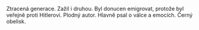 Ztracená generace. Zažil i druhou. Byl donucen emigrovat, protože byl veřejně proti Hitlerovi.
Plodný autor.
Hlavně psal o válce a emocích.
Černý obelisk.